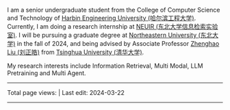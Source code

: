 I am a senior undergraduate student from the College of Computer Science and Technology of [Harbin Engineering University (哈尔滨工程大学)](http://www.hrbeu.edu.cn/). Currently, I am doing a research internship at [NEUIR (东北大学信息检索实验室)](https://neuir.github.io/). I will be pursuing a graduate degree at [Northeastern University (东北大学)](https://neu.edu.cn/) in the fall of 2024, and being advised by Associate Professor [Zhenghao Liu (刘正皓)](https://edwardzh.github.io/) from [Tsinghua University (清华大学)](https://www.tsinghua.edu.cn/).

My research interests include Information Retrieval, Multi Modal, LLM Pretraining and Multi Agent.

---

<script async src="//busuanzi.ibruce.info/busuanzi/2.3/busuanzi.pure.mini.js"></script>
<span id="busuanzi_container_site_pv">Total page views: <span id="busuanzi_value_site_pv"></span></span> \| Last edit: 2024-03-22

---
